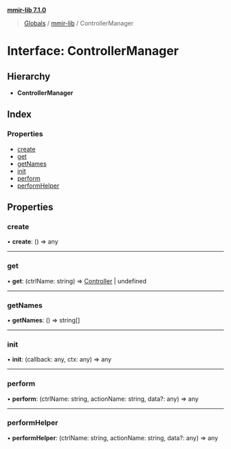 **[mmir-lib 7.1.0](../README.md)**

> [Globals](../README.md) / [mmir-lib](../modules/mmir_lib.md) / ControllerManager

# Interface: ControllerManager

## Hierarchy

* **ControllerManager**

## Index

### Properties

* [create](mmir_lib.controllermanager.md#create)
* [get](mmir_lib.controllermanager.md#get)
* [getNames](mmir_lib.controllermanager.md#getnames)
* [init](mmir_lib.controllermanager.md#init)
* [perform](mmir_lib.controllermanager.md#perform)
* [performHelper](mmir_lib.controllermanager.md#performhelper)

## Properties

### create

•  **create**: () => any

___

### get

•  **get**: (ctrlName: string) => [Controller](../classes/mmir_lib.controller.md) \| undefined

___

### getNames

•  **getNames**: () => string[]

___

### init

•  **init**: (callback: any, ctx: any) => any

___

### perform

•  **perform**: (ctrlName: string, actionName: string, data?: any) => any

___

### performHelper

•  **performHelper**: (ctrlName: string, actionName: string, data?: any) => any
